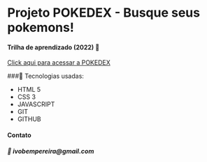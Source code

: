 # Projeto POKEDEX - Busque seus pokemons!

#### Trilha de aprendizado (2022) 🎯

[Click aqui para acessar a POKEDEX](https://ivobem.github.io/pokedex/)


###🔨 Tecnologias usadas:
* HTML 5
* CSS 3
* JAVASCRIPT
* GIT
* GITHUB

#### Contato
##### 📧 _ivobempereira@gmail.com_ 
